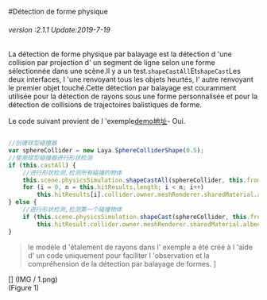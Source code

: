 #Détection de forme physique

###### *version :2.1.1   Update:2019-7-19*

La détection de forme physique par balayage est la détection d 'une collision par projection d' un segment de ligne selon une forme sélectionnée dans une scène.Il y a un test.`shapeCastAll`Et`shapeCast`Les deux interfaces, l 'une renvoyant tous les objets heurtés, l' autre renvoyant le premier objet touché.Cette détection par balayage est couramment utilisée pour la détection de rayons sous une forme personnalisée et pour la détection de collisions de trajectoires balistiques de forme.

Le code suivant provient de l 'exemple[demo地址](https://layaair.ldc.layabox.com/demo2/?language=ch&category=3d&group=Physics3D&name=PhysicsWorld_RayShapeCast)- Oui.


```typescript

//创建球型碰撞器
var sphereCollider = new Laya.SphereColliderShape(0.5);
//使用球型碰撞器进行形状检测
if (this.castAll) {
    //进行形状检测,检测所有碰撞的物体
    this.scene.physicsSimulation.shapeCastAll(sphereCollider, this.from, this.to, this.hitResults);
    for (i = 0, n = this.hitResults.length; i < n; i++)
        this.hitResults[i].collider.owner.meshRenderer.sharedMaterial.albedoColor = new Laya.Vector4(1.0, 0.0, 0.0, 1.0);
} else {
    //进行形状检测,检测第一个碰撞物体
    if (this.scene.physicsSimulation.shapeCast(sphereCollider, this.from, this.to, this.hitResult))
        this.hitResult.collider.owner.meshRenderer.sharedMaterial.albedoColor = new Laya.Vector4(1.0, 0.0, 0.0, 1.0);
}
```


> le modèle d 'étalement de rayons dans l' exemple a été créé à l 'aide d' un code uniquement pour faciliter l 'observation et la compréhension de la détection par balayage de formes.
]

[] (IMG / 1.png) <br > (Figure 1)

